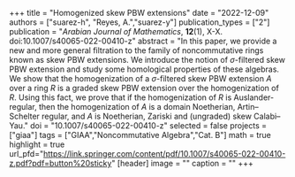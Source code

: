 +++
title = "Homogenized skew PBW extensions"
date = "2022-12-09"
authors = ["suarez-h", "Reyes, A.","suarez-y"]
publication_types = ["2"]
publication = "*Arabian Journal of Mathematics*, **12**(1), X-X. doi:10.1007/s40065-022-00410-z"
abstract = "In this paper, we provide a new and more general filtration to the family of noncommutative rings known as skew PBW extensions. We introduce the notion of $\sigma$-filtered skew PBW extension and study some homological properties of these algebras. We show that the homogenization of a  $\sigma$-filtered skew PBW extension $A$ over a ring $R$ is a graded skew PBW extension over the homogenization of $R$. Using this fact, we prove that if the homogenization of $R$ is Auslander-regular, then the homogenization of $A$ is a domain Noetherian, Artin–Schelter regular, and $A$ is Noetherian, Zariski and (ungraded) skew Calabi–Yau."
doi = "10.1007/s40065-022-00410-z"
selected = false
projects = ["giaa"]
tags = ["GIAA","Noncommutative Algebra","Cat. B"]
math = true
highlight = true
url_pfd="https://link.springer.com/content/pdf/10.1007/s40065-022-00410-z.pdf?pdf=button%20sticky"
[header]
image = ""
caption = ""
+++
